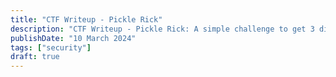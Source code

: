 ```yaml
---
title: "CTF Writeup - Pickle Rick"
description: "CTF Writeup - Pickle Rick: A simple challenge to get 3 different ingredients"
publishDate: "10 March 2024"
tags: ["security"]
draft: true
---
```


